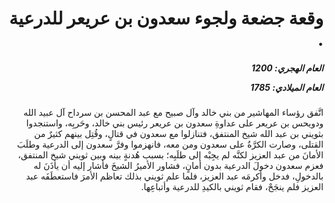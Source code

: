 <h1 dir="rtl">وقعة جضعة ولجوء سعدون بن عريعر للدرعية .</h1>

<h5 dir="rtl">العام الهجري:  1200

العام الميلادي: 1785

</h5>

<p dir="rtl">اتَّفق رؤساء المهاشير من بني خالد وآل صبيح مع عبد المحسن بن سرداح آل عبيد الله ودويحس بن عريعر على عداوةِ سعدون بن عريعر رئيس بني خالد، وحَربِه، واستنجدوا بثويني بن عبد الله شيخ المنتفق، فتنازلوا مع سعدون في قتالٍ، وقُتِل بينهم كثيرٌ من القتلى، وصارت الكرَّةُ على سعدون ومن معه، فانهزموا وفرَّ سعدون إلى الدرعية وطلَبَ الأمانَ من عبد العزيز لكنَّه لم يجِبْه إلى طلَبِه؛ بسبب هُدنةٍ بينه وبين ثويني شيخ المنتفق، فعزم سعدون دخولَ الدرعية بدون أمانٍ، فشاور الأميرُ الشيخَ فأشار إليه أن يأذَنَ له بالدخولِ، فدخل وأكرمَه عبد العزيز، فلما علم ثويني بذلك تعاظم الأمرَ فاستعطَفَه عبد العزيز فلم ينجَحْ، فقام ثويني بالكيدِ للدرعية وأتباعِها.</p></br>
